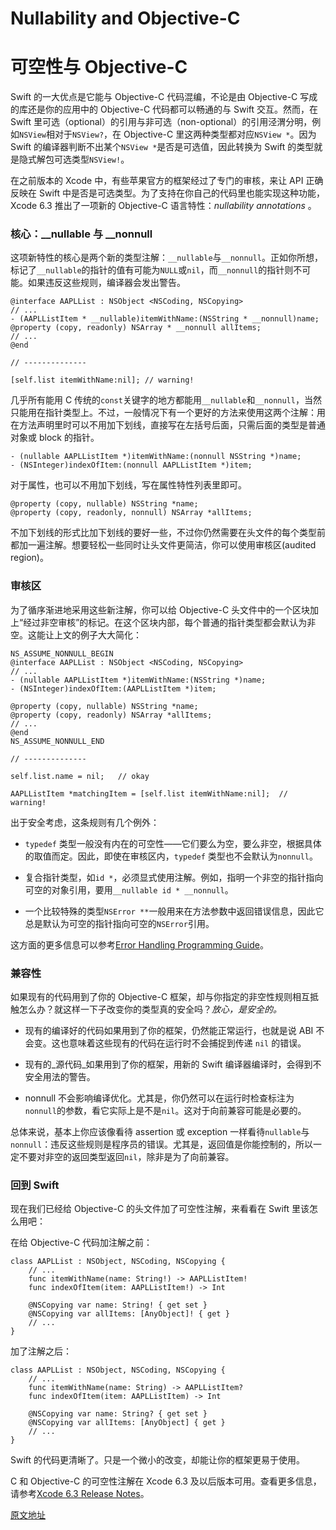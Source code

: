 # Nullability and Objective-C

# 可空性与 Objective-C

Swift 的一大优点是它能与 Objective-C 代码混编，不论是由 Objective-C 写成的库还是你的应用中的 Objective-C 代码都可以畅通的与 Swift 交互。然而，在 Swift 里可选（optional）的引用与非可选（non-optional）的引用泾渭分明，例如`NSView`相对于`NSView?`，在 Objective-C 里这两种类型都对应`NSView *`。因为 Swift 的编译器判断不出某个`NSView *`是否是可选值，因此转换为 Swift 的类型就是隐式解包可选类型`NSView!`。

在之前版本的 Xcode 中，有些苹果官方的框架经过了专门的审核，来让 API 正确反映在 Swift 中是否是可选类型。为了支持在你自己的代码里也能实现这种功能，Xcode 6.3 推出了一项新的 Objective-C 语言特性：_nullability annotations_ 。

### 核心：__nullable 与 __nonnull

这项新特性的核心是两个新的类型注解：`__nullable`与`__nonnull`。正如你所想，标记了`__nullable`的指针的值有可能为`NULL`或`nil`，而`__nonnull`的指针则不可能。如果违反这些规则，编译器会发出警告。

```
@interface AAPLList : NSObject <NSCoding, NSCopying>
// ...
- (AAPLListItem * __nullable)itemWithName:(NSString * __nonnull)name;
@property (copy, readonly) NSArray * __nonnull allItems;
// ...
@end

// --------------

[self.list itemWithName:nil]; // warning!
```

几乎所有能用 C 传统的`const`关键字的地方都能用`__nullable`和`__nonnull`，当然只能用在指针类型上。不过，一般情况下有一个更好的方法来使用这两个注解：用在方法声明里时可以不用加下划线，直接写在左括号后面，只需后面的类型是普通对象或 block 的指针。

```
- (nullable AAPLListItem *)itemWithName:(nonnull NSString *)name;
- (NSInteger)indexOfItem:(nonnull AAPLListItem *)item;
```

对于属性，也可以不用加下划线，写在属性特性列表里即可。

```
@property (copy, nullable) NSString *name;
@property (copy, readonly, nonnull) NSArray *allItems;
```

不加下划线的形式比加下划线的要好一些，不过你仍然需要在头文件的每个类型前都加一遍注解。想要轻松一些同时让头文件更简洁，你可以使用审核区(audited region)。

### 审核区

为了循序渐进地采用这些新注解，你可以给 Objective-C 头文件中的一个区块加上“经过非空审核”的标记。在这个区块内部，每个普通的指针类型都会默认为非空。这能让上文的例子大大简化：

```
NS_ASSUME_NONNULL_BEGIN
@interface AAPLList : NSObject <NSCoding, NSCopying>
// ...
- (nullable AAPLListItem *)itemWithName:(NSString *)name;
- (NSInteger)indexOfItem:(AAPLListItem *)item;

@property (copy, nullable) NSString *name;
@property (copy, readonly) NSArray *allItems;
// ...
@end
NS_ASSUME_NONNULL_END

// --------------

self.list.name = nil;   // okay

AAPLListItem *matchingItem = [self.list itemWithName:nil];  // warning!
```

出于安全考虑，这条规则有几个例外：               

- `typedef` 类型一般没有内在的可空性——它们要么为空，要么非空，根据具体的取值而定。因此，即使在审核区内，`typedef` 类型也不会默认为`nonnull`。

- 复合指针类型，如`id *`，必须显式使用注解。例如，指明一个非空的指针指向可空的对象引用，要用`__nullable id * __nonnull`。

- 一个比较特殊的类型`NSError **`一般用来在方法参数中返回错误信息，因此它总是默认为可空的指针指向可空的`NSError`引用。

这方面的更多信息可以参考[Error Handling Programming Guide](https://developer.apple.com/library/ios/documentation/Cocoa/Conceptual/ErrorHandlingCocoa/ErrorHandling/ErrorHandling.html)。

### 兼容性

如果现有的代码用到了你的 Objective-C 框架，却与你指定的非空性规则相互抵触怎么办？就这样一下子改变你的类型真的安全吗？_放心，是安全的。_

- 现有的编译好的代码如果用到了你的框架，仍然能正常运行，也就是说 ABI 不会变。这也意味着这些现有的代码在运行时不会捕捉到传递 `nil` 的错误。

- 现有的_源代码_如果用到了你的框架，用新的 Swift 编译器编译时，会得到不安全用法的警告。

- nonnull 不会影响编译优化。尤其是，你仍然可以在运行时检查标注为`nonnull`的参数，看它实际上是不是`nil`。这对于向前兼容可能是必要的。 

总体来说，基本上你应该像看待 assertion 或 exception 一样看待`nullable`与`nonnull`：违反这些规则是程序员的错误。尤其是，返回值是你能控制的，所以一定不要对非空的返回类型返回`nil`，除非是为了向前兼容。

### 回到 Swift

现在我们已经给 Objective-C 的头文件加了可空性注解，来看看在 Swift 里该怎么用吧：

在给 Objective-C 代码加注解之前：

```
class AAPLList : NSObject, NSCoding, NSCopying { 
	// ...
	func itemWithName(name: String!) -> AAPLListItem!
	func indexOfItem(item: AAPLListItem!) -> Int

	@NSCopying var name: String! { get set }
	@NSCopying var allItems: [AnyObject]! { get }
	// ...
}
```

加了注解之后：

```
class AAPLList : NSObject, NSCoding, NSCopying { 
	// ...
	func itemWithName(name: String) -> AAPLListItem?
	func indexOfItem(item: AAPLListItem) -> Int

	@NSCopying var name: String? { get set }
	@NSCopying var allItems: [AnyObject] { get }
	// ...
}
```

Swift 的代码更清晰了。只是一个微小的改变，却能让你的框架更易于使用。

C 和 Objective-C 的可空性注解在 Xcode 6.3 及以后版本可用。查看更多信息，请参考[Xcode 6.3 Release Notes](https://developer.apple.com/go/?id=xcode-6.3-beta-release-notes)。

[原文地址](https://developer.apple.com/swift/blog/?id=25)